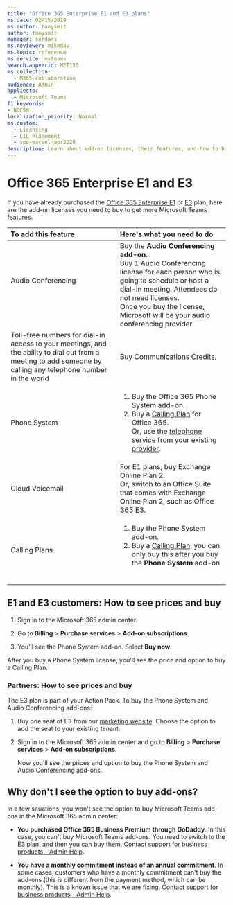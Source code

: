 ```yaml
---
title: "Office 365 Enterprise E1 and E3 plans"
ms.date: 02/15/2019
ms.author: tonysmit
author: tonysmit
manager: serdars
ms.reviewer: mikedav
ms.topic: reference
ms.service: msteams
search.appverid: MET150
ms.collection: 
  - M365-collaboration
audience: Admin
appliesto: 
  - Microsoft Teams
f1.keywords:
- NOCSH
localization_priority: Normal
ms.custom: 
  - Licensing
  - LIL_Placement
  - seo-marvel-apr2020
description: Learn about add-on licenses, their features, and how to buy for Office 365 Enterprise E1 and E3 plans.
---
```


# Office 365 Enterprise E1 and E3

If you have already purchased the [Office 365 Enterprise E1](https://products.office.com/business/office-365-enterprise-e1-business-software) or [E3](https://products.office.com/business/office-365-enterprise-e3-business-software) plan, here are the add-on licenses you need to buy to get more Microsoft Teams features.

|To add this feature|Here's what you need to do|
|:------------------|:--------------------------|
|Audio Conferencing <br/> <br/> |Buy the **Audio Conferencing add-on**. <br/>Buy 1 Audio Conferencing license for each person who is going to schedule or host a dial-in meeting. Attendees do not need licenses.<br/> Once you buy the license, Microsoft will be your audio conferencing provider. |
|Toll-free numbers for dial-in access to your meetings, and the ability to dial out from a meeting to add someone by calling any telephone number in the world<br/> | Buy [Communications Credits](../add-funds-and-manage-communications-credits.md).|
|Phone System <br/> |<ol><li>Buy the Office 365 Phone System add-on. </li><li>Buy a [Calling Plan](../calling-plans-for-office-365.md) for Office 365.</li></ul>Or, use the [telephone service from your existing provider](microsoft-teams-add-on-licensing.md#bkmk_existing).  <br/> |
|Cloud Voicemail<br/> |For E1 plans, buy Exchange Online Plan 2. <br/>Or, switch to an Office Suite that comes with Exchange Online Plan 2, such as Office 365 E3. |
|Calling Plans<br/> |<ol><li>Buy the Phone System add-on.</li><li>Buy a [Calling Plan](../calling-plans-for-office-365.md): you can only buy this after you buy the **Phone System** add-on.</li></ol> <br/> |
   
  
## E1 and E3 customers: How to see prices and buy
<a name="bkmk_buypremium"> </a>

1. Sign in to the Microsoft 365 admin center.

2. Go to **Billing** > **Purchase services** > **Add-on subscriptions**

3. You'll see the Phone System add-on. Select **Buy now**. 

After you buy a Phone System license, you'll see the price and option to buy a Calling Plan.

### Partners: How to see prices and buy
<a name="bkmk_partners"> </a>

The E3 plan is part of your Action Pack. To buy the Phone System and Audio Conferencing add-ons:

1. Buy one seat of E3 from our [marketing website](https://go.microsoft.com/fwlink/?LinkId=24393). Choose the option to add the seat to your existing tenant.

2. Sign in to the Microsoft 365 admin center and go to **Billing** > **Purchase services** > **Add-on subscriptions**.

    Now you'll see the prices and option to buy the Phone System and Audio Conferencing add-ons.

## Why don't I see the option to buy add-ons?
<a name="bkmk_how"> </a>

In a few situations, you won't see the option to buy Microsoft Teams add-ons in the Microsoft 365 admin center:

- **You purchased Office 365 Business Premium through GoDaddy**. In this case, you can't buy Microsoft Teams add-ons. You need to switch to the E3 plan, and then you can buy them. [Contact support for business products - Admin Help](https://support.office.com/article/32a17ca7-6fa0-4870-8a8d-e25ba4ccfd4b).

- **You have a monthly commitment instead of an annual commitment**. In some cases, customers who have a monthly commitment can't buy the add-ons (this is different from the payment method, which can be monthly). This is a known issue that we are fixing. [Contact support for business products - Admin Help](https://support.office.com/article/32a17ca7-6fa0-4870-8a8d-e25ba4ccfd4b).


